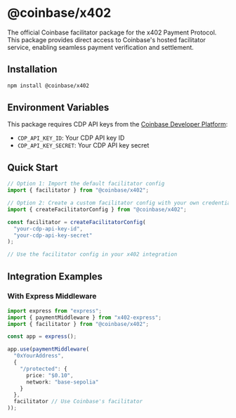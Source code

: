 # @coinbase/x402

The official Coinbase facilitator package for the x402 Payment Protocol. This package provides direct access to Coinbase's hosted facilitator service, enabling seamless payment verification and settlement.

## Installation

```bash
npm install @coinbase/x402
```

## Environment Variables

This package requires CDP API keys from the [Coinbase Developer Platform](https://www.coinbase.com/developer-platform):

- `CDP_API_KEY_ID`: Your CDP API key ID
- `CDP_API_KEY_SECRET`: Your CDP API key secret

## Quick Start

```typescript
// Option 1: Import the default facilitator config
import { facilitator } from "@coinbase/x402";

// Option 2: Create a custom facilitator config with your own credentials
import { createFacilitatorConfig } from "@coinbase/x402";

const facilitator = createFacilitatorConfig(
  "your-cdp-api-key-id",
  "your-cdp-api-key-secret"
);

// Use the facilitator config in your x402 integration
```

## Integration Examples

### With Express Middleware

```typescript
import express from "express";
import { paymentMiddleware } from "x402-express";
import { facilitator } from "@coinbase/x402";

const app = express();

app.use(paymentMiddleware(
  "0xYourAddress",
  {
    "/protected": {
      price: "$0.10",
      network: "base-sepolia"
    }
  },
  facilitator // Use Coinbase's facilitator
));
```
